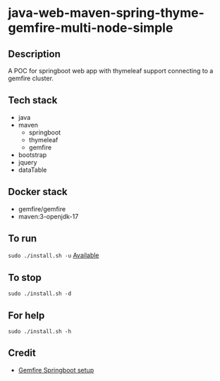 # java-web-maven-spring-thyme-gemfire-multi-node-simple

## Description
A POC for springboot web app with thymeleaf support
connecting to a gemfire cluster.

## Tech stack
- java
- maven
  - springboot
  - thymeleaf
  - gemfire
- bootstrap
- jquery
- dataTable

## Docker stack
- gemfire/gemfire
- maven:3-openjdk-17

## To run
`sudo ./install.sh -u`
[Available](http://localhost)

## To stop
`sudo ./install.sh -d`

## For help
`sudo ./install.sh -h`

## Credit
- [Gemfire Springboot setup](https://github.com/spring-guides/gs-caching-gemfire)